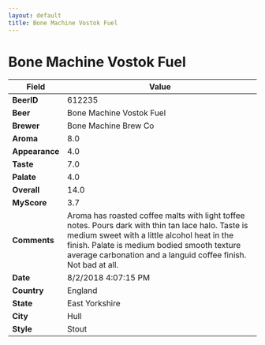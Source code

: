 ```yaml
---
layout: default
title: Bone Machine Vostok Fuel
---
```


# Bone Machine Vostok Fuel

| Field         | Value     |
|---------------|-----------|
| **BeerID** | 612235 |
| **Beer** | Bone Machine Vostok Fuel |
| **Brewer** | Bone Machine Brew Co |
| **Aroma** | 8.0 |
| **Appearance** | 4.0 |
| **Taste** | 7.0 |
| **Palate** | 4.0 |
| **Overall** | 14.0 |
| **MyScore** | 3.7 |
| **Comments** | Aroma has roasted coffee malts with light toffee notes.  Pours dark with thin tan lace halo.  Taste is medium sweet with a little alcohol heat in the finish.  Palate is medium bodied smooth texture average carbonation and a languid coffee finish. Not bad at all. |
| **Date** | 8/2/2018 4:07:15 PM |
| **Country** | England |
| **State** | East Yorkshire |
| **City** | Hull |
| **Style** | Stout |
